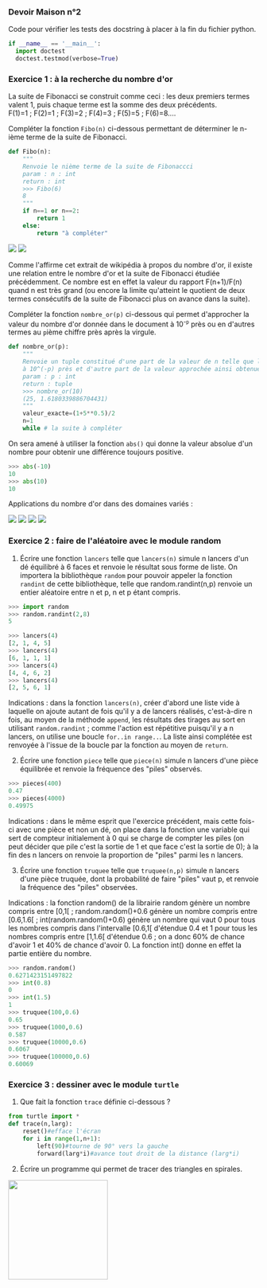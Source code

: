 ### Devoir Maison n°2

Code pour vérifier les tests des docstring à placer à la fin du fichier python.

```Python
if __name__ == '__main__':
  import doctest
  doctest.testmod(verbose=True)
```
### Exercice 1 : à la recherche du nombre d'or

La suite de Fibonacci se construit comme ceci : les deux premiers termes valent 1, puis chaque terme est la somme des deux précédents.   
F(1)=1 ; F(2)=1 ; F(3)=2 ; F(4)=3 ; F(5)=5 ; F(6)=8....

Compléter la fonction `Fibo(n)` ci-dessous permettant de déterminer le n-ième terme de la suite de Fibonacci.

```Python
def Fibo(n):
    """
    Renvoie le nième terme de la suite de Fibonaccci
    param : n : int
    return : int
    >>> Fibo(6)
    8
    """
    if n==1 or n==2:
        return 1
    else:
        return "à compléter"
```
<img src="Assets/suite-de-fibonacci-phi.png.webp"> 

<img src="Assets/nombre_or.png"> 

Comme l'affirme cet extrait de wikipédia à propos du nombre d'or, il existe une relation entre le nombre d'or et la suite de Fibonacci étudiée précédemment. Ce nombre est en effet la valeur du rapport F(n+1)/F(n) quand n est très grand (ou encore la limite qu'atteint le quotient de deux termes consécutifs de la suite de Fibonacci plus on avance dans la suite).   

Compléter la fonction `nombre_or(p)` ci-dessous qui permet d'approcher la valeur du nombre d'or donnée dans le document à 10<sup>-`p`</sup> près ou en d'autres termes au `p`ième chiffre près après la virgule.

```Python
def nombre_or(p):
    """
    Renvoie un tuple constitué d'une part de la valeur de n telle que le rapport Fibo(n+1)/Fibo(n) approche le nombre d'or 
    à 10^(-p) près et d'autre part de la valeur approchée ainsi obtenue
    param : p : int
    return : tuple 
    >>> nombre_or(10)
    (25, 1.6180339886704431)
    """
    valeur_exacte=(1+5**0.5)/2
    n=1
    while # la suite à compléter
```

On sera amené à utiliser la fonction `abs()` qui donne la valeur absolue d'un nombre pour obtenir une différence toujours positive.
```Python
>>> abs(-10)
10
>>> abs(10)
10
```

Applications du nombre d'or dans des domaines variés :


<img src="Assets/tournesol.jpg.webp"> 

<img src="Assets/nombre-dor-adn.png.webp"> 

<img src="Assets/nombre-or-corps-humain.jpg.webp"> 

<img src="Assets/parthenon.png.webp">

### Exercice 2 : faire de l'aléatoire avec le module random

1) Écrire une fonction  `lancers` telle que `lancers(n)` simule n lancers d'un dé équilibré à 6 faces et renvoie le résultat sous forme de liste.
On importera la bibliothèque `random` pour pouvoir appeler la fonction `randint` de cette bibliothèque, telle que random.randint(n,p) renvoie un entier aléatoire entre n et p, n et p étant compris.

```Python
>>> import random
>>> random.randint(2,8)
5 
```

```Python
>>> lancers(4)
[2, 1, 4, 5]
>>> lancers(4)
[6, 1, 1, 1]
>>> lancers(4)
[4, 4, 6, 2]
>>> lancers(4)
[2, 5, 6, 1]
```

Indications : dans la fonction `lancers(n)`, créer d'abord une liste vide à laquelle on ajoute autant de fois qu'il y a de lancers réalisés, c'est-à-dire n fois, au moyen de la méthode `append`,  les résultats des tirages au sort en utilisant `random.randint` ; comme l'action est répétitive puisqu'il y a n lancers, on utilise une boucle `for..in range..`. La liste ainsi complétée est renvoyée à l'issue de la boucle par la fonction au moyen de `return`.

2) Écrire une fonction `piece` telle que `piece(n)` simule n lancers d'une pièce équilibrée et renvoie la fréquence des "piles" observés.

```Python
>>> pieces(400)
0.47
>>> pieces(4000)
0.49975
```
Indications : dans le même esprit que l'exercice précédent, mais cette fois-ci avec une pièce et non un dé, on place dans la fonction une variable qui sert de compteur initialement à 0 qui se charge de compter les piles (on peut décider que pile c'est la sortie de 1 et que face c'est la sortie de 0); à la fin des n lancers on renvoie la proportion de "piles" parmi les n lancers.

3) Écrire une fonction `truquee` telle que `truquee(n,p)` simule n lancers d'une pièce truquée, dont la probabilité de faire "piles" vaut p, et renvoie la fréquence des "piles" observées.

Indications : la fonction random() de la librairie random génère un nombre compris entre [0,1[ ; random.random()+0.6 génère un nombre compris entre [0.6,1.6[ ; int(random.random()+0.6) génère un nombre qui vaut 0 pour tous les nombres compris dans l'intervalle [0.6,1[ d'étendue 0.4 et 1 pour tous les nombres compris entre [1,1.6[ d'étendue 0.6 ; on a donc 60% de chance d'avoir 1 et 40% de chance d'avoir 0.
La fonction int() donne en effet la partie entière du nombre.

```Python
>>> random.random()
0.6271423151497822
>>> int(0.8)
0
>>> int(1.5)
1
>>> truquee(100,0.6)
0.65
>>> truquee(1000,0.6)
0.587
>>> truquee(10000,0.6)
0.6067
>>> truquee(100000,0.6)
0.60069
```

### Exercice 3 : dessiner avec le module `turtle`

1) Que fait la fonction `trace` définie ci-dessous ?

```Python
from turtle import *
def trace(n,larg):
    reset()#efface l'écran
    for i in range(1,n+1):
        left(90)#tourne de 90° vers la gauche
        forward(larg*i)#avance tout droit de la distance (larg*i)
```

2) Écrire un programme qui permet de tracer des triangles en spirales.

<img src="Assets/spirales_triangles.png" width="200" height="200"> 


